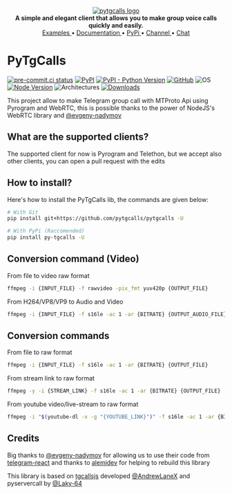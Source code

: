 <p align="center">
    <a href="https://github.com/MarshalX/tgcalls">
        <img src="https://user-images.githubusercontent.com/32808683/111091141-62473b00-8508-11eb-9c05-3e0fd4a21af3.png" alt="pytgcalls logo" />
    </a>
    <br>
    <b>A simple and elegant client that allows you to make group voice calls quickly and easily.</b>
    <br>
    <a href="https://github.com/pytgcalls/pytgcalls/tree/master/example">
        Examples
    </a>
    •
    <a href="https://pytgcalls.github.io/">
        Documentation
    </a>
    •
    <a href="https://pypi.org/project/py-tgcalls/">
        PyPi
    </a>
    •
    <a href="https://t.me/pytgcallsnews">
        Channel
    </a>
    •
    <a href="https://t.me/pytgcallschat">
        Chat
    </a>
</p>


# PyTgCalls

[![pre-commit.ci status][pre-commit.ci-badge]][pre-commit.ci]
[![PyPI](https://img.shields.io/pypi/v/py-tgcalls.svg?style=flat)](https://pypi.org/project/py-tgcalls/)
[![PyPI - Python Version](https://img.shields.io/pypi/pyversions/py-tgcalls)](https://www.python.org/)
[![GitHub](https://img.shields.io/github/license/pytgcalls/pytgcalls)](https://github.com/pytgcalls/pytgcalls/blob/master/LICENSE)
![OS](https://img.shields.io/badge/platform-Linux%20%7C%20WSL2.0%20%7C%20Windows%20%7C%20macOS-lightgrey)
[![Node Version](https://img.shields.io/badge/node-%3E%20%3D%2015.0.0%20-brightgreen)](https://nodejs.org/it/)
![Architectures](https://img.shields.io/badge/architectures-x86__64%20%7C%20arm64v8%20%7C%20win__amd64%20%7C%20darwin__x64-blue)
[![Downloads](https://pepy.tech/badge/py-tgcalls)](https://pepy.tech/project/py-tgcalls)

This project allow to make Telegram group call with MTProto Api using Pyrogram and WebRTC, this is possible thanks to the power of NodeJS's WebRTC library and [@evgeny-nadymov]

## What are the supported clients?
The supported client for now is Pyrogram and Telethon, but we accept
also other clients, you can open a pull request with the edits

## How to install?
Here's how to install the PyTgCalls lib, the commands are given below:

``` bash
# With Git
pip install git+https://github.com/pytgcalls/pytgcalls -U

# With PyPi (Raccomended)
pip install py-tgcalls -U
```

## Conversion command (Video)
From file to video raw format
``` bash
ffmpeg -i {INPUT_FILE} -f rawvideo -pix_fmt yuv420p {OUTPUT_FILE}
```

From H264/VP8/VP9 to Audio and Video
``` bash
ffmpeg -i {INPUT_FILE} -f s16le -ac 1 -ar {BITRATE} {OUTPUT_AUDIO_FILE} -f rawvideo -r {FRAMERATE} -pix_fmt yuv420p {OUTPUT_VIDEO_FILE}
```

## Conversion commands

From file to raw format
``` bash
ffmpeg -i {INPUT_FILE} -f s16le -ac 1 -ar {BITRATE} {OUTPUT_FILE}
```

From stream link to raw format
``` bash
ffmpeg -y -i {STREAM_LINK} -f s16le -ac 1 -ar {BITRATE} {OUTPUT_FILE}
```

From youtube video/live-stream to raw format
``` bash
ffmpeg -i "$(youtube-dl -x -g "{YOUTUBE_LINK}")" -f s16le -ac 1 -ar {BITRATE} {OUTPUT_FILE}
```

## Credits

Big thanks to [@evgeny-nadymov] for allowing us to use their code from [telegram-react] and thanks
to [alemidev] for helping to rebuild this library

This library is based on [tgcallsjs] developed [@AndrewLaneX] and pyservercall by [@Laky-64]

[pre-commit.ci-badge]: https://results.pre-commit.ci/badge/github/pytgcalls/pytgcalls/master.svg
[pre-commit.ci]: https://results.pre-commit.ci/latest/github/pytgcalls/pytgcalls/master
[@evgeny-nadymov]: https://github.com/evgeny-nadymov/
[@AndrewLaneX]: https://github.com/AndrewLaneX/
[telegram-react]: https://github.com/evgeny-nadymov/telegram-react/
[tgcallsjs]: https://github.com/tgcallsjs/tgcalls
[pyservercall]: https://github.com/pytgcalls/pyservercall/
[@Laky-64]: https://github.com/Laky-64/
[alemidev]: https://github.com/alemidev/

